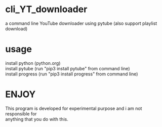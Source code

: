 # cli_YT_downloader
a command line YouTube downloader using pytube (also support playlist download)

# usage
install python (python.org) <br>
install pytube (run "pip3 install pytube" from command line)<br>
install progress (run "pip3 install progress" from command line)

# ENJOY
This program is developed for experimental purpose and i am not responsible for <br>
anything that you do with this.
